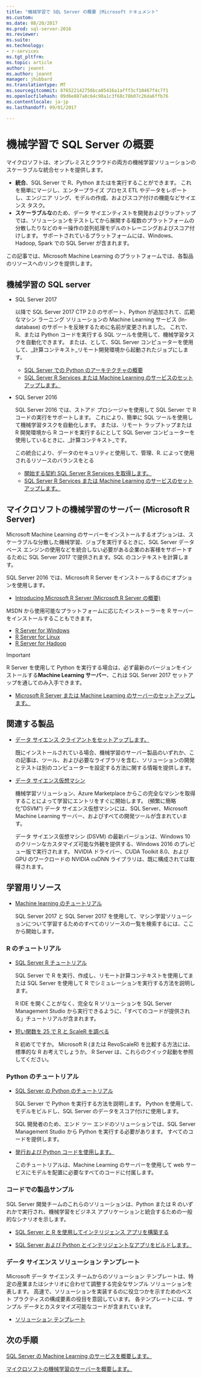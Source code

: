 ```yaml
---
title: "機械学習で SQL Server の概要 |Microsoft ドキュメント"
ms.custom: 
ms.date: 08/20/2017
ms.prod: sql-server-2016
ms.reviewer: 
ms.suite: 
ms.technology:
- r-services
ms.tgt_pltfrm: 
ms.topic: article
author: jeannt
ms.author: jeannt
manager: jhubbard
ms.translationtype: MT
ms.sourcegitcommit: 876522142756bca05416a1afff3cf10467f4c7f1
ms.openlocfilehash: 09d6e887a8c64c98a1c3f68c78b07c26da6ffb76
ms.contentlocale: ja-jp
ms.lasthandoff: 09/01/2017

---
```

# <a name="getting-started-with-machine-learning-in-sql-server"></a>機械学習で SQL Server の概要

マイクロソフトは、オンプレミスとクラウドの両方の機械学習ソリューションのスケーラブルな統合セットを提供します。

+ **統合**、SQL Server で R、Python またはを実行することができます。 これを簡単にマージし、エンタープライズ プロセス ETL やデータをレポートし、エンジニア リング、モデルの作成、およびスコア付けの機能などサイエンス タスク。
+ **スケーラブルな**のため、データ サイエンティストを開発およびラップトップでは、ソリューションをテストしてから展開する複数のプラットフォームの分散したりなどのキー操作の並列処理モデルのトレーニングおよびスコア付けします。 サポートされているプラットフォームには、Windows、Hadoop, Spark での SQL Server が含まれます。

この記事では、Microsoft Machine Learning のプラットフォームでは、各製品のリソースへのリンクを提供します。

## <a name="machine-learning-in-sql-server"></a>機械学習の SQL server

+ SQL Server 2017

  以降で SQL Server 2017 CTP 2.0 のサポート、Python が追加されて、広範なマシン ラーニング ソリューションの Machine Learning サービス (In-database) のサポートを反映するために名前が変更されました。 これで、R、または Python コードを実行する SQL ツールを使用して、機械学習タスクを自動化できます。 または、として、SQL Server コンピューターを使用して、_計算コンテキスト_リモート開発環境から起動されたジョブにします。

    + [SQL Server での Python のアーキテクチャの概要](python/architecture-overview-sql-server-python.md)
    + [SQL Server R Services または Machine Learning のサービスのセットアップします。](../advanced-analytics/r/set-up-sql-server-r-services-in-database.md)

+ SQL Server 2016

  SQL Server 2016 では、ストアド プロシージャを使用して SQL Server で R コードの実行をサポートします。 これにより、簡単に SQL ツールを使用して機械学習タスクを自動化します。 または、リモート ラップトップまたは R 開発環境から R コードを実行するにとして SQL Server コンピューターを使用しているときに、_計算コンテキスト_です。

  この統合により、データのセキュリティと使用して、管理、R. によって使用されるリソースのバランスをとる

    + [開始する契約 SQL Server R Services を取得します。](r/getting-started-with-sql-server-r-services.md)
    + [SQL Server R Services または Machine Learning のサービスのセットアップします。](../advanced-analytics/r/set-up-sql-server-r-services-in-database.md)

## <a name="microsoft-machine-learning-server-microsoft-r-server"></a>マイクロソフトの機械学習のサーバー (Microsoft R Server)

Microsoft Machine Learning のサーバーをインストールするオプションは、スケーラブルな分散した機械学習、ジョブを実行するときに、SQL Server データベース エンジンの使用などを統合しない必要がある企業のお客様をサポートするために SQL Server 2017 で提供されます。SQL のコンテキストを計算します。

SQL Server 2016 では、Microsoft R Server をインストールするのにオプションを使用します。
  
  + [Introducing Microsoft R Server (Microsoft R Server の概要)](https://msdn.microsoft.com/microsoft-r/rserver)
  
MSDN から使用可能なプラットフォームに応じたインストーラーを R サーバーをインストールすることもできます。

  + [R Server for Windows](https://msdn.microsoft.com/microsoft-r/rserver-install-windows)
  + [R Server for Linux](https://msdn.microsoft.com/microsoft-r/rserver-install-linux-server)
  + [R Server for Hadoop](https://msdn.microsoft.com/microsoft-r/rserver-install-hadoop)

> [!IMPORTANT]
> R Server を使用して Python を実行する場合は、必ず最新のバージョンをインストールする**Machine Learning サーバー**、これは SQL Server 2017 セットアップを通してのみ入手できます。
> 
>    + [Microsoft R Server または Machine Learning のサーバーのセットアップします。](../advanced-analytics/r/create-a-standalone-r-server.md)

## <a name="related-products"></a>関連する製品

+ [データ サイエンス クライアントをセットアップします。](../advanced-analytics/r/set-up-a-data-science-client.md)

  既にインストールされている場合、機械学習のサーバー製品のいずれか、この記事は、ツール、および必要なライブラリを含む、ソリューションの開発とテストは別のコンピューターを設定する方法に関する情報を提供します。

+ [データ サイエンス仮想マシン](../advanced-analytics/r/provision-the-r-server-only-sql-server-2016-enterprise-vm-on-azure.md)

  機械学習ソリューション、Azure Marketplace からこの完全なマシンを取得することによって学習にエントリをすぐに開始します。 (頻繁に簡略化"DSVM") データ サイエンス仮想マシンには、SQL Server、Microsoft Machine Learning サーバー、およびすべての開発ツールが含まれています。
  
  データ サイエンス仮想マシン (DSVM) の最新バージョンは、Windows 10 のクリーンなカスタマイズ可能な外観を提供する、Windows 2016 のプレビュー版で実行されます。 NVIDIA ドライバー、CUDA Toolkit 8.0、および GPU のワークロードの NVIDIA cuDNN ライブラリは、既に構成されては取得されます。

## <a name="resources-for-learning"></a>学習用リソース

+ [Machine learning のチュートリアル](../advanced-analytics/tutorials/machine-learning-services-tutorials.md)

  SQL Server 2017 と SQL Server 2017 を使用して、マシン学習ソリューションについて学習するためのすべてのリソースの一覧を検索するには、ここから開始します。

### <a name="r-tutorials"></a>R のチュートリアル

+ [SQL Server R チュートリアル](../advanced-analytics/tutorials/sql-server-r-tutorials.md)

   SQL Server で R を実行、作成し、リモート計算コンテキストを使用してまたは SQL Server を使用して R でシミュレーションを実行する方法を説明します。
   
   R IDE を開くことがなく、完全な R ソリューションを SQL Server Management Studio から実行できるように、「すべてのコードが提供される」チュートリアルが含まれます。

+ [短い関数を 25 で R と ScaleR を調べる](https://docs.microsoft.com/r-server/r/tutorial-r-to-revoscaler)

   R 初めてですか。 Microsoft R (または RevoScaleR) を比較する方法には、標準的な R お考えでしょうか。 R Server は、これらのクイック起動を参照してください。

### <a name="python-tutorials"></a>Python のチュートリアル

+ [SQL Server の Python のチュートリアル](../advanced-analytics/tutorials/sql-server-r-tutorials.md)

  SQL Server で Python を実行する方法を説明します。 Python を使用して、モデルをビルドし、SQL Server のデータをスコア付けに使用します。

   SQL 開発者のため、エンド ツー エンドのソリューションでは、SQL Server Management Studio から Python を実行する必要があります。 すべてのコードを提供します。

+ [発行および Python コードを使用します。](../advanced-analytics/python/publish-consume-python-code.md)

  このチュートリアルは、Machine Learning のサーバーを使用して web サービスにモデルを配置に必要なすべてのコードに付属します。

### <a name="product-samples-with-code"></a>コードでの製品サンプル

SQL Server 開発チームのこれらのソリューションは、Python または R のいずれかで実行され、機械学習をビジネス アプリケーションと統合するための一般的なシナリオを示します。

+ [SQL Server と R を使用してインテリジェンス アプリを構築する](https://microsoft.github.io/sql-ml-tutorials/R/rentalprediction)

+ [SQL Server および Python とインテリジェントなアプリをビルドします。](https://microsoft.github.io/sql-ml-tutorials/python/rentalprediction/)

### <a name="data-science-solution-templates"></a>データ サイエンス ソリューション テンプレート

Microsoft データ サイエンス チームからのソリューション テンプレートは、特定の産業またはシナリオに合わせて調整する完全なサンプル ソリューションを表します。 高速で、ソリューションを実装するのに役立つかを示すためのベスト プラクティスの構成要素の役目を意図しています。 各テンプレートには、サンプル データとカスタマイズ可能なコードが含まれています。

+ [ソリューション テンプレート](../advanced-analytics/tutorials/data-science-scenarios-and-solution-templates.md)

## <a name="next-steps"></a>次の手順

[SQL Server の Machine Learning のサービスを概要します。](../advanced-analytics/r/getting-started-with-sql-server-r-services.md)

[マイクロソフトの機械学習のサーバーを概要します。](../advanced-analytics/r/getting-started-with-microsoft-r-server-standalone.md)

